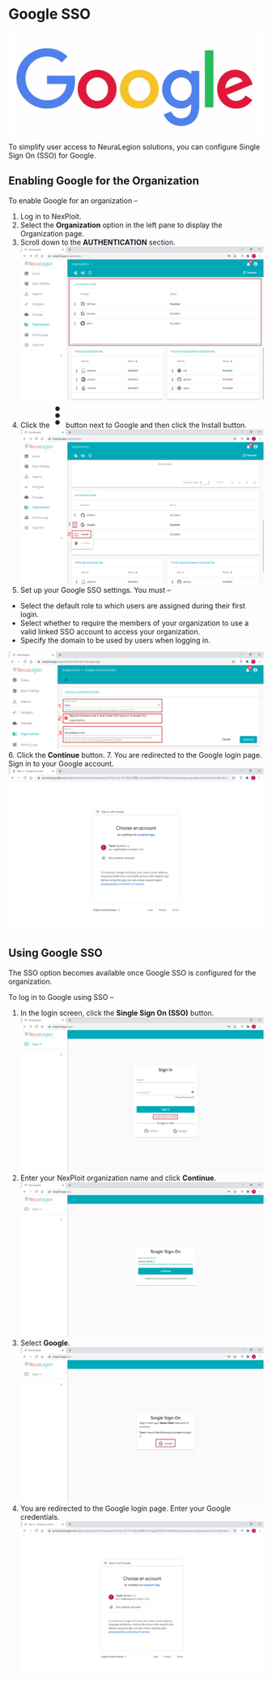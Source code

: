 # Google SSO

![google-logo](media/google/google-logo.png ':size=15%')

To simplify user access to NeuraLegion solutions, you can configure Single Sign On (SSO) for Google.

## Enabling Google for the Organization
To enable Google for an organization –
1. Log in to NexPloit.
2. Select the **Organization** option in the left pane to display the Organization page.
3. Scroll down to the **AUTHENTICATION** section.\
![authentication-panel](media/google/authentication-panel.png ':size=45%')
4. Click the ![dots-button](media/google/dots-button.png ':size=1%') button next to Google and then click the Install button.\
![google-install](media/google/google-install.png ':size=45%')
5. Set up your Google SSO settings. You must – 
  * Select the default role to which users are assigned during their first login.
  * Select whether to require the members of your organization to use a valid linked SSO account to access your organization.
  * Specify the domain to be used by users when logging in.

  ![google-setup](media/google/google-setup.png ':size=45%')
6. Click the **Continue** button.
7. You are redirected to the Google login page. Sign in to your Google account.\
![google-login](media/google/google-login.png ':size=45%')

## Using Google SSO
The SSO option becomes available once Google SSO is configured for the organization.

To log in to Google using SSO –
1. In the login screen, click the **Single Sign On (SSO)** button.\
![np-login-sso](media/google/np-login-sso.png ':size=45%')
2. Enter your NexPloit organization name and click **Continue**.\
![np-login-sso-org-name](media/google/np-login-sso-org-name.png ':size=45%')
3. Select **Google**.\
![select-google-login](media/google/select-google-login.png ':size=45%')
4. You are redirected to the Google login page. Enter your Google credentials.\
![google-login](media/google/google-login.png ':size=45%')